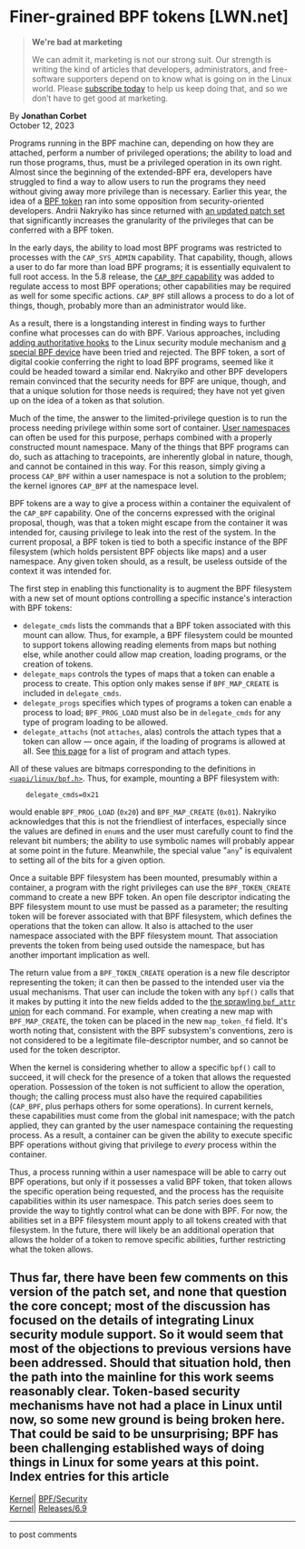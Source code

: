 # Finer-grained BPF tokens [LWN.net]

> **We're bad at marketing**
> 
> We can admit it, marketing is not our strong suit. Our strength is writing the kind of articles that developers, administrators, and free-software supporters depend on to know what is going on in the Linux world. Please [subscribe today](/Promo/nsn-bad/subscribe) to help us keep doing that, and so we don’t have to get good at marketing. 

By **Jonathan Corbet**  
October 12, 2023 

Programs running in the BPF machine can, depending on how they are attached, perform a number of privileged operations; the ability to load and run those programs, thus, must be a privileged operation in its own right. Almost since the beginning of the extended-BPF era, developers have struggled to find a way to allow users to run the programs they need without giving away more privilege than is necessary. Earlier this year, the idea of a [BPF token](/Articles/935195/) ran into some opposition from security-oriented developers. Andrii Nakryiko has since returned with [an updated patch set](/ml/linux-fsdevel/20230927225809.2049655-1-andrii@kernel.org/) that significantly increases the granularity of the privileges that can be conferred with a BPF token. 

In the early days, the ability to load most BPF programs was restricted to processes with the `CAP_SYS_ADMIN` capability. That capability, though, allows a user to do far more than load BPF programs; it is essentially equivalent to full root access. In the 5.8 release, the [`CAP_BPF` capability](/Articles/822362/) was added to regulate access to most BPF operations; other capabilities may be required as well for some specific actions. `CAP_BPF` still allows a process to do a lot of things, though, probably more than an administrator would like. 

As a result, there is a longstanding interest in finding ways to further confine what processes can do with BPF. Various approaches, including [adding authoritative hooks](/Articles/929746/) to the Linux security module mechanism and [a special BPF device](/Articles/792124/) have been tried and rejected. The BPF token, a sort of digital cookie conferring the right to load BPF programs, seemed like it could be headed toward a similar end. Nakryiko and other BPF developers remain convinced that the security needs for BPF are unique, though, and that a unique solution for those needs is required; they have not yet given up on the idea of a token as that solution. 

Much of the time, the answer to the limited-privilege question is to run the process needing privilege within some sort of container. [User namespaces](/Articles/532593/) can often be used for this purpose, perhaps combined with a properly constructed mount namespace. Many of the things that BPF programs can do, such as attaching to tracepoints, are inherently global in nature, though, and cannot be contained in this way. For this reason, simply giving a process `CAP_BPF` within a user namespace is not a solution to the problem; the kernel ignores `CAP_BPF` at the namespace level. 

BPF tokens are a way to give a process within a container the equivalent of the `CAP_BPF` capability. One of the concerns expressed with the original proposal, though, was that a token might escape from the container it was intended for, causing privilege to leak into the rest of the system. In the current proposal, a BPF token is tied to both a specific instance of the BPF filesystem (which holds persistent BPF objects like maps) and a user namespace. Any given token should, as a result, be useless outside of the context it was intended for. 

The first step in enabling this functionality is to augment the BPF filesystem with a new set of mount options controlling a specific instance's interaction with BPF tokens: 

  * `delegate_cmds` lists the commands that a BPF token associated with this mount can allow. Thus, for example, a BPF filesystem could be mounted to support tokens allowing reading elements from maps but nothing else, while another could allow map creation, loading programs, or the creation of tokens. 
  * `delegate_maps` controls the types of maps that a token can enable a process to create. This option only makes sense if `BPF_MAP_CREATE` is included in `delegate_cmds`. 
  * `delegate_progs` specifies which types of programs a token can enable a process to load; `BPF_PROG_LOAD` must also be in `delegate_cmds` for any type of program loading to be allowed. 
  * `delegate_attachs` (not `attaches`, alas) controls the attach types that a token can allow — once again, if the loading of programs is allowed at all. See [this page](https://docs.kernel.org/bpf/libbpf/program_types.html) for a list of program and attach types. 



All of these values are bitmaps corresponding to the definitions in [`<uapi/linux/bpf.h>`](https://elixir.bootlin.com/linux/latest/source/include/uapi/linux/bpf.h#L121). Thus, for example, mounting a BPF filesystem with: 
    
    
        delegate_cmds=0x21
    

would enable `BPF_PROG_LOAD` (`0x20`) and `BPF_MAP_CREATE` (`0x01`). Nakryiko acknowledges that this is not the friendliest of interfaces, especially since the values are defined in `enum`s and the user must carefully count to find the relevant bit numbers; the ability to use symbolic names will probably appear at some point in the future. Meanwhile, the special value "`any`" is equivalent to setting all of the bits for a given option. 

Once a suitable BPF filesystem has been mounted, presumably within a container, a program with the right privileges can use the `BPF_TOKEN_CREATE` command to create a new BPF token. An open file descriptor indicating the BPF filesystem mount to use must be passed as a parameter; the resulting token will be forever associated with that BPF filesystem, which defines the operations that the token can allow. It also is attached to the user namespace associated with the BPF filesystem mount. That association prevents the token from being used outside the namespace, but has another important implication as well. 

The return value from a `BPF_TOKEN_CREATE` operation is a new file descriptor representing the token; it can then be passed to the intended user via the usual mechanisms. That user can include the token with any `bpf()` calls that it makes by putting it into the new fields added to the [the sprawling `bpf_attr` union](https://elixir.bootlin.com/linux/latest/source/include/uapi/linux/bpf.h#L1323) for each command. For example, when creating a new map with `BPF_MAP_CREATE`, the token can be placed in the new `map_token_fd` field. It's worth noting that, consistent with the BPF subsystem's conventions, zero is not considered to be a legitimate file-descriptor number, and so cannot be used for the token descriptor. 

When the kernel is considering whether to allow a specific `bpf()` call to succeed, it will check for the presence of a token that allows the requested operation. Possession of the token is not sufficient to allow the operation, though; the calling process must also have the required capabilities (`CAP_BPF`, plus perhaps others for some operations). In current kernels, these capabilities must come from the global init namespace; with the patch applied, they can granted by the user namespace containing the requesting process. As a result, a container can be given the ability to execute specific BPF operations without giving that privilege to _every_ process within the container. 

Thus, a process running within a user namespace will be able to carry out BPF operations, but only if it possesses a valid BPF token, that token allows the specific operation being requested, and the process has the requisite capabilities within its user namespace. This patch series does seem to provide the way to tightly control what can be done with BPF. For now, the abilities set in a BPF filesystem mount apply to all tokens created with that filesystem. In the future, there will likely be an additional operation that allows the holder of a token to remove specific abilities, further restricting what the token allows. 

Thus far, there have been few comments on this version of the patch set, and none that question the core concept; most of the discussion has focused on the details of integrating Linux security module support. So it would seem that most of the objections to previous versions have been addressed. Should that situation hold, then the path into the mainline for this work seems reasonably clear. Token-based security mechanisms have not had a place in Linux until now, so some new ground is being broken here. That could be said to be unsurprising; BPF has been challenging established ways of doing things in Linux for some years at this point.  
Index entries for this article  
---  
[Kernel](/Kernel/Index)| [BPF/Security](/Kernel/Index#BPF-Security)  
[Kernel](/Kernel/Index)| [Releases/6.9](/Kernel/Index#Releases-6.9)  
  


* * *

to post comments 
